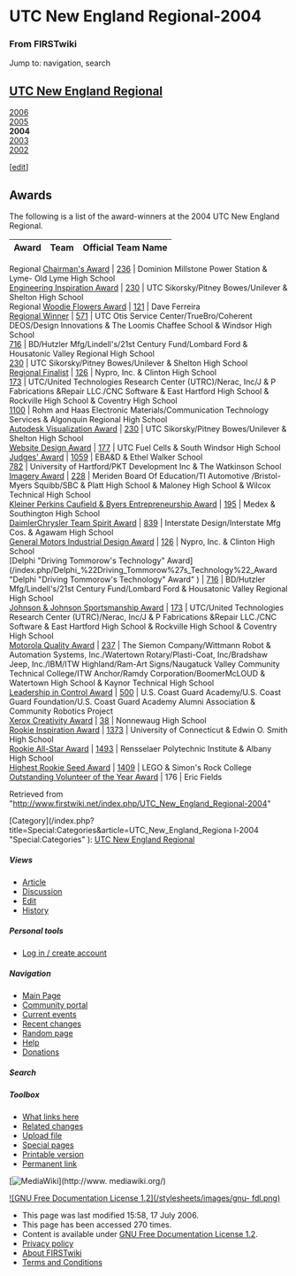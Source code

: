 # UTC New England Regional-2004

### From FIRSTwiki

Jump to: navigation, search

[UTC New England Regional](/index.php/UTC_New_England_Regional "UTC New
England Regional" )  
---  
[2006](/index.php/UTC_New_England_Regional-2006 "UTC New England
Regional-2006" )  
[2005](/index.php/UTC_New_England_Regional-2005 "UTC New England
Regional-2005" )  
**2004**  
[2003](/index.php/UTC_New_England_Regional-2003 "UTC New England
Regional-2003" )  
[2002](/index.php/UTC_New_England_Regional-2002 "UTC New England
Regional-2002" )  
  
  

  

  

  

  

  

  

[[edit](/index.php?title=UTC_New_England_Regional-2004&action=edit&section=1
"Edit section: Awards" )]

## Awards

The following is a list of the award-winners at the 2004 UTC New England
Regional.

Award |  Team |  Official Team Name  
---|---|---  
Regional [Chairman's Award](/index.php/Chairman%27s_Award "Chairman's Award" )
| [236](/index.php/236 "236" ) |  Dominion Millstone Power Station &amp; Lyme-
Old Lyme High School  
[Engineering Inspiration Award](/index.php/Engineering_Inspiration_Award
"Engineering Inspiration Award" ) | [230](/index.php/230 "230" ) |  UTC
Sikorsky/Pitney Bowes/Unilever &amp; Shelton High School  
Regional [Woodie Flowers Award](/index.php/Woodie_Flowers_Award "Woodie
Flowers Award" ) | [121](/index.php/121 "121" ) |  Dave Ferreira  
[Regional Winner](/index.php/Regional_Winner "Regional Winner" ) |
[571](/index.php/571 "571" ) |  UTC Otis Service Center/TrueBro/Coherent
DEOS/Design Innovations &amp; The Loomis Chaffee School &amp; Windsor High
School  
[716](/index.php/716 "716" ) |  BD/Hutzler Mfg/Lindell's/21st Century
Fund/Lombard Ford &amp; Housatonic Valley Regional High School  
[230](/index.php/230 "230" ) |  UTC Sikorsky/Pitney Bowes/Unilever &amp;
Shelton High School  
[Regional Finalist](/index.php/Regional_Finalist "Regional Finalist" ) |
[126](/index.php/126 "126" ) |  Nypro, Inc. &amp; Clinton High School  
[173](/index.php/173 "173" ) |  UTC/United Technologies Research Center
(UTRC)/Nerac, Inc/J &amp; P Fabrications &amp;Repair LLC./CNC Software &amp;
East Hartford High School &amp; Rockville High School &amp; Coventry High
School  
[1100](/index.php/1100 "1100" ) |  Rohm and Haas Electronic
Materials/Communication Technology Services &amp; Algonquin Regional High
School  
[Autodesk Visualization Award](/index.php/Autodesk_Visualization_Award
"Autodesk Visualization Award" ) | [230](/index.php/230 "230" ) |  UTC
Sikorsky/Pitney Bowes/Unilever &amp; Shelton High School  
[Website Design Award](/index.php/Website_Design_Award "Website Design Award"
) | [177](/index.php/177 "177" ) |  UTC Fuel Cells &amp; South Windsor High
School  
[Judges' Award](/index.php/Judges%27_Award "Judges' Award" ) |
[1059](/index.php/1059 "1059" ) |  EBA&amp;D &amp; Ethel Walker School  
[782](/index.php/782 "782" ) |  University of Hartford/PKT Development Inc
&amp; The Watkinson School  
[Imagery Award](/index.php/Imagery_Award "Imagery Award" ) |
[228](/index.php/228 "228" ) |  Meriden Board Of Education/TI Automotive
/Bristol-Myers Squibb/SBC &amp; Platt High School &amp; Maloney High School
&amp; Wilcox Technical High School  
[Kleiner Perkins Caufield &amp; Byers Entrepreneurship
Award](/index.php/Kleiner_Perkins_Caufield_%26_Byers_Entrepreneurship_Award
"Kleiner Perkins Caufield & Byers Entrepreneurship Award" ) |
[195](/index.php/195 "195" ) |  Medex &amp; Southington High School  
[DaimlerChrysler Team Spirit
Award](/index.php/DaimlerChrysler_Team_Spirit_Award "DaimlerChrysler Team
Spirit Award" ) | [839](/index.php/839 "839" ) |  Interstate Design/Interstate
Mfg Cos. &amp; Agawam High School  
[General Motors Industrial Design
Award](/index.php/General_Motors_Industrial_Design_Award "General Motors
Industrial Design Award" ) | [126](/index.php/126 "126" ) |  Nypro, Inc. &amp;
Clinton High School  
[Delphi "Driving Tommorow's Technology"
Award](/index.php/Delphi_%22Driving_Tommorow%27s_Technology%22_Award "Delphi
"Driving Tommorow's Technology" Award" ) | [716](/index.php/716 "716" ) |
BD/Hutzler Mfg/Lindell's/21st Century Fund/Lombard Ford &amp; Housatonic
Valley Regional High School  
[Johnson &amp; Johnson Sportsmanship
Award](/index.php/Johnson_%26_Johnson_Sportsmanship_Award "Johnson & Johnson
Sportsmanship Award" ) | [173](/index.php/173 "173" ) |  UTC/United
Technologies Research Center (UTRC)/Nerac, Inc/J &amp; P Fabrications
&amp;Repair LLC./CNC Software &amp; East Hartford High School &amp; Rockville
High School &amp; Coventry High School  
[Motorola Quality Award](/index.php/Motorola_Quality_Award "Motorola Quality
Award" ) | [237](/index.php/237 "237" ) |  The Siemon Company/Wittmann Robot
&amp; Automation Systems, Inc./Watertown Rotary/Plasti-Coat, Inc/Bradshaw
Jeep, Inc./IBM/ITW Highland/Ram-Art Signs/Naugatuck Valley Community Technical
College/ITW Anchor/Ramdy Corporation/BoomerMcLOUD &amp; Watertown High School
&amp; Kaynor Technical High School  
[Leadership in Control Award](/index.php/Leadership_in_Control_Award
"Leadership in Control Award" ) | [500](/index.php/500 "500" ) |  U.S. Coast
Guard Academy/U.S. Coast Guard Foundation/U.S. Coast Guard Academy Alumni
Association &amp; Community Robotics Project  
[Xerox Creativity Award](/index.php/Xerox_Creativity_Award "Xerox Creativity
Award" ) | [38](/index.php/38 "38" ) |  Nonnewaug High School  
[Rookie Inspiration Award](/index.php/Rookie_Inspiration_Award "Rookie
Inspiration Award" ) | [1373](/index.php/1373 "1373" ) |  University of
Connecticut &amp; Edwin O. Smith High School  
[Rookie All-Star Award](/index.php/Rookie_All-Star_Award "Rookie All-Star
Award" ) | [1493](/index.php/1493 "1493" ) |  Rensselaer Polytechnic Institute
&amp; Albany High School  
[Highest Rookie Seed Award](/index.php/Highest_Rookie_Seed_Award "Highest
Rookie Seed Award" ) | [1409](/index.php/1409 "1409" ) |  LEGO &amp; Simon's
Rock College  
[Outstanding Volunteer of the Year
Award](/index.php/Outstanding_Volunteer_of_the_Year_Award "Outstanding
Volunteer of the Year Award" ) | 176 |  Eric Fields  
  
Retrieved from
"<http://www.firstwiki.net/index.php/UTC_New_England_Regional-2004>"

[Category](/index.php?title=Special:Categories&article=UTC_New_England_Regiona
l-2004 "Special:Categories" ): [UTC New England
Regional](/index.php/Category:UTC_New_England_Regional "Category:UTC New
England Regional" )

##### Views

  * [Article](/index.php/UTC_New_England_Regional-2004)
  * [Discussion](/index.php?title=Talk:UTC_New_England_Regional-2004&action=edit)
  * [Edit](/index.php?title=UTC_New_England_Regional-2004&action=edit)
  * [History](/index.php?title=UTC_New_England_Regional-2004&action=history)

##### Personal tools

  * [Log in / create account](/index.php?title=Special:Userlogin&returnto=UTC_New_England_Regional-2004)

[](/index.php/Main_Page "Main Page" )

##### Navigation

  * [Main Page](/index.php/Main_Page)
  * [Community portal](/index.php/FIRSTwiki:Community_portal)
  * [Current events](/index.php/Current_events)
  * [Recent changes](/index.php/Special:Recentchanges)
  * [Random page](/index.php/Special:Random)
  * [Help](/index.php/Help:Contents)
  * [Donations](/index.php/FIRSTwiki:Site_support)

##### Search



##### Toolbox

  * [What links here](/index.php/Special:Whatlinkshere/UTC_New_England_Regional-2004)
  * [Related changes](/index.php/Special:Recentchangeslinked/UTC_New_England_Regional-2004)
  * [Upload file](/index.php/Special:Upload)
  * [Special pages](/index.php/Special:Specialpages)
  * [Printable version](/index.php?title=UTC_New_England_Regional-2004&printable=yes)
  * [Permanent link](/index.php?title=UTC_New_England_Regional-2004&oldid=48983)

[![MediaWiki](/skins/common/images/poweredby_mediawiki_88x31.png)](http://www.
mediawiki.org/)

[![GNU Free Documentation License 1.2](/stylesheets/images/gnu-
fdl.png)](http://www.gnu.org/copyleft/fdl.html)

  * This page was last modified 15:58, 17 July 2006.
  * This page has been accessed 270 times.
  * Content is available under [GNU Free Documentation License 1.2](http://www.gnu.org/copyleft/fdl.html "http://www.gnu.org/copyleft/fdl.html" ).
  * [Privacy policy](/index.php/FIRSTwiki:Privacy_policy "FIRSTwiki:Privacy policy" )
  * [About FIRSTwiki](/index.php/FIRSTwiki:About "FIRSTwiki:About" )
  * [Terms and Conditions](/index.php/FIRSTwiki:Terms_and_conditions "FIRSTwiki:Terms and conditions" )

